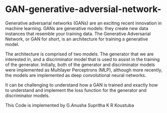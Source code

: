 # GAN-generative-adversial-network-
Generative adversarial networks (GANs) are an exciting recent innovation in machine learning. GANs are generative models: they create new data instances that resemble your training data.
The Generative Adversarial Network, or GAN for short, is an architecture for training a generative model.

The architecture is comprised of two models. The generator that we are interested in, and a discriminator model that is used to assist in the training of the generator. Initially, both of the generator and discriminator models were implemented as Multilayer Perceptrons (MLP), although more recently, the models are implemented as deep convolutional neural networks.

It can be challenging to understand how a GAN is trained and exactly how to understand and implement the loss function for the generator and discriminator models.


This Code is implemented by
G.Anusha
Supritha K R
Koustuba 
